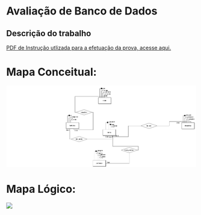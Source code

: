 # Avaliação de Banco de Dados
## Descrição do trabalho

[PDF de Instrução utlizada para a efetuação da prova, acesse aqui.](AtividadeAvaliativa.pdf)

# Mapa Conceitual:
![](Conceitual_1.png)

# Mapa Lógico:
![](Lógico_1.png)

